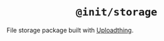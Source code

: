 <div align="center">
  <h1 align="center"><code>@init/storage</code></h1>
</div>

File storage package built with [Uploadthing](https://uploadthing.com/).
